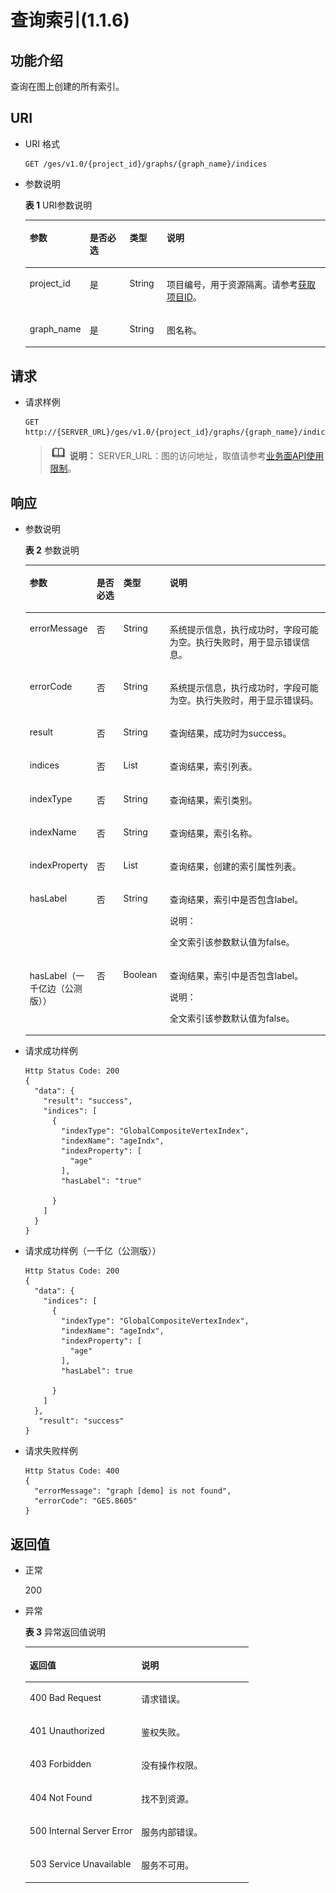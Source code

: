 # 查询索引\(1.1.6\)<a name="ges_03_0059"></a>

## 功能介绍<a name="section4212169120429"></a>

查询在图上创建的所有索引。

## URI<a name="section3796230220429"></a>

-   URI 格式

    ```
    GET /ges/v1.0/{project_id}/graphs/{graph_name}/indices
    ```

-   参数说明

    **表 1**  URI参数说明

    <a name="table279117472058"></a>
    <table><thead align="left"><tr id="row251289752058"><th class="cellrowborder" valign="top" width="16.35%" id="mcps1.2.5.1.1"><p id="p6357212420522"><a name="p6357212420522"></a><a name="p6357212420522"></a>参数</p>
    </th>
    <th class="cellrowborder" valign="top" width="13.750000000000002%" id="mcps1.2.5.1.2"><p id="p4906845320522"><a name="p4906845320522"></a><a name="p4906845320522"></a>是否必选</p>
    </th>
    <th class="cellrowborder" valign="top" width="12.49%" id="mcps1.2.5.1.3"><p id="p1512176220522"><a name="p1512176220522"></a><a name="p1512176220522"></a>类型</p>
    </th>
    <th class="cellrowborder" valign="top" width="57.410000000000004%" id="mcps1.2.5.1.4"><p id="p1690322820522"><a name="p1690322820522"></a><a name="p1690322820522"></a>说明</p>
    </th>
    </tr>
    </thead>
    <tbody><tr id="row303091182058"><td class="cellrowborder" valign="top" width="16.35%" headers="mcps1.2.5.1.1 "><p id="p3823805320522"><a name="p3823805320522"></a><a name="p3823805320522"></a>project_id</p>
    </td>
    <td class="cellrowborder" valign="top" width="13.750000000000002%" headers="mcps1.2.5.1.2 "><p id="p1027456420522"><a name="p1027456420522"></a><a name="p1027456420522"></a>是</p>
    </td>
    <td class="cellrowborder" valign="top" width="12.49%" headers="mcps1.2.5.1.3 "><p id="p2693334420522"><a name="p2693334420522"></a><a name="p2693334420522"></a>String</p>
    </td>
    <td class="cellrowborder" valign="top" width="57.410000000000004%" headers="mcps1.2.5.1.4 "><p id="p51708449194548"><a name="p51708449194548"></a><a name="p51708449194548"></a>项目编号，用于资源隔离。请参考<a href="获取项目ID.md">获取项目ID</a>。</p>
    </td>
    </tr>
    <tr id="row559574722058"><td class="cellrowborder" valign="top" width="16.35%" headers="mcps1.2.5.1.1 "><p id="p4117089920522"><a name="p4117089920522"></a><a name="p4117089920522"></a>graph_name</p>
    </td>
    <td class="cellrowborder" valign="top" width="13.750000000000002%" headers="mcps1.2.5.1.2 "><p id="p4650850920522"><a name="p4650850920522"></a><a name="p4650850920522"></a>是</p>
    </td>
    <td class="cellrowborder" valign="top" width="12.49%" headers="mcps1.2.5.1.3 "><p id="p909290420522"><a name="p909290420522"></a><a name="p909290420522"></a>String</p>
    </td>
    <td class="cellrowborder" valign="top" width="57.410000000000004%" headers="mcps1.2.5.1.4 "><p id="p6543663620522"><a name="p6543663620522"></a><a name="p6543663620522"></a>图名称。</p>
    </td>
    </tr>
    </tbody>
    </table>


## 请求<a name="section5153321220429"></a>

-   请求样例

    ```
    GET http://{SERVER_URL}/ges/v1.0/{project_id}/graphs/{graph_name}/indices
    ```

    >![](public_sys-resources/icon-note.gif) **说明：** 
    >SERVER\_URL：图的访问地址，取值请参考[业务面API使用限制](业务面API使用限制.md)。


## 响应<a name="section310534420429"></a>

-   参数说明

    **表 2**  参数说明

    <a name="table6666693320546"></a>
    <table><thead align="left"><tr id="row5512595920546"><th class="cellrowborder" valign="top" width="14.201420142014202%" id="mcps1.2.5.1.1"><p id="p37397665162727"><a name="p37397665162727"></a><a name="p37397665162727"></a>参数</p>
    </th>
    <th class="cellrowborder" valign="top" width="9.520952095209521%" id="mcps1.2.5.1.2"><p id="p9312056162727"><a name="p9312056162727"></a><a name="p9312056162727"></a>是否必选</p>
    </th>
    <th class="cellrowborder" valign="top" width="15.721572157215721%" id="mcps1.2.5.1.3"><p id="p16079034162727"><a name="p16079034162727"></a><a name="p16079034162727"></a>类型</p>
    </th>
    <th class="cellrowborder" valign="top" width="60.55605560556055%" id="mcps1.2.5.1.4"><p id="p27333393162727"><a name="p27333393162727"></a><a name="p27333393162727"></a>说明</p>
    </th>
    </tr>
    </thead>
    <tbody><tr id="row1980951111412"><td class="cellrowborder" valign="top" width="14.201420142014202%" headers="mcps1.2.5.1.1 "><p id="p1419971918145"><a name="p1419971918145"></a><a name="p1419971918145"></a>errorMessage</p>
    </td>
    <td class="cellrowborder" valign="top" width="9.520952095209521%" headers="mcps1.2.5.1.2 "><p id="p8199419201417"><a name="p8199419201417"></a><a name="p8199419201417"></a>否</p>
    </td>
    <td class="cellrowborder" valign="top" width="15.721572157215721%" headers="mcps1.2.5.1.3 "><p id="p20199819181411"><a name="p20199819181411"></a><a name="p20199819181411"></a>String</p>
    </td>
    <td class="cellrowborder" valign="top" width="60.55605560556055%" headers="mcps1.2.5.1.4 "><p id="p18199141911140"><a name="p18199141911140"></a><a name="p18199141911140"></a>系统提示信息，执行成功时，字段可能为空。执行失败时，用于显示错误信息。</p>
    </td>
    </tr>
    <tr id="row14454618148"><td class="cellrowborder" valign="top" width="14.201420142014202%" headers="mcps1.2.5.1.1 "><p id="p719911911414"><a name="p719911911414"></a><a name="p719911911414"></a>errorCode</p>
    </td>
    <td class="cellrowborder" valign="top" width="9.520952095209521%" headers="mcps1.2.5.1.2 "><p id="p4199101951410"><a name="p4199101951410"></a><a name="p4199101951410"></a>否</p>
    </td>
    <td class="cellrowborder" valign="top" width="15.721572157215721%" headers="mcps1.2.5.1.3 "><p id="p17199719101419"><a name="p17199719101419"></a><a name="p17199719101419"></a>String</p>
    </td>
    <td class="cellrowborder" valign="top" width="60.55605560556055%" headers="mcps1.2.5.1.4 "><p id="p819931941417"><a name="p819931941417"></a><a name="p819931941417"></a>系统提示信息，执行成功时，字段可能为空。执行失败时，用于显示错误码。</p>
    </td>
    </tr>
    <tr id="row881187720546"><td class="cellrowborder" valign="top" width="14.201420142014202%" headers="mcps1.2.5.1.1 "><p id="p19512413162727"><a name="p19512413162727"></a><a name="p19512413162727"></a>result</p>
    </td>
    <td class="cellrowborder" valign="top" width="9.520952095209521%" headers="mcps1.2.5.1.2 "><p id="p37001634162727"><a name="p37001634162727"></a><a name="p37001634162727"></a>否</p>
    </td>
    <td class="cellrowborder" valign="top" width="15.721572157215721%" headers="mcps1.2.5.1.3 "><p id="p44342363162727"><a name="p44342363162727"></a><a name="p44342363162727"></a>String</p>
    </td>
    <td class="cellrowborder" valign="top" width="60.55605560556055%" headers="mcps1.2.5.1.4 "><p id="p34961649162727"><a name="p34961649162727"></a><a name="p34961649162727"></a>查询结果，成功时为success。</p>
    </td>
    </tr>
    <tr id="row2191368620546"><td class="cellrowborder" valign="top" width="14.201420142014202%" headers="mcps1.2.5.1.1 "><p id="p52782757162727"><a name="p52782757162727"></a><a name="p52782757162727"></a>indices</p>
    </td>
    <td class="cellrowborder" valign="top" width="9.520952095209521%" headers="mcps1.2.5.1.2 "><p id="p47544929162727"><a name="p47544929162727"></a><a name="p47544929162727"></a>否</p>
    </td>
    <td class="cellrowborder" valign="top" width="15.721572157215721%" headers="mcps1.2.5.1.3 "><p id="p25934037162727"><a name="p25934037162727"></a><a name="p25934037162727"></a>List</p>
    </td>
    <td class="cellrowborder" valign="top" width="60.55605560556055%" headers="mcps1.2.5.1.4 "><p id="p20282282162727"><a name="p20282282162727"></a><a name="p20282282162727"></a>查询结果，索引列表。</p>
    </td>
    </tr>
    <tr id="row4852630620546"><td class="cellrowborder" valign="top" width="14.201420142014202%" headers="mcps1.2.5.1.1 "><p id="p21834057162727"><a name="p21834057162727"></a><a name="p21834057162727"></a>indexType</p>
    </td>
    <td class="cellrowborder" valign="top" width="9.520952095209521%" headers="mcps1.2.5.1.2 "><p id="p23728198162727"><a name="p23728198162727"></a><a name="p23728198162727"></a>否</p>
    </td>
    <td class="cellrowborder" valign="top" width="15.721572157215721%" headers="mcps1.2.5.1.3 "><p id="p42935904162727"><a name="p42935904162727"></a><a name="p42935904162727"></a>String</p>
    </td>
    <td class="cellrowborder" valign="top" width="60.55605560556055%" headers="mcps1.2.5.1.4 "><p id="p55256190162727"><a name="p55256190162727"></a><a name="p55256190162727"></a>查询结果，索引类别。</p>
    </td>
    </tr>
    <tr id="row5641449620546"><td class="cellrowborder" valign="top" width="14.201420142014202%" headers="mcps1.2.5.1.1 "><p id="p16444498162727"><a name="p16444498162727"></a><a name="p16444498162727"></a>indexName</p>
    </td>
    <td class="cellrowborder" valign="top" width="9.520952095209521%" headers="mcps1.2.5.1.2 "><p id="p56935979162727"><a name="p56935979162727"></a><a name="p56935979162727"></a>否</p>
    </td>
    <td class="cellrowborder" valign="top" width="15.721572157215721%" headers="mcps1.2.5.1.3 "><p id="p48411556162727"><a name="p48411556162727"></a><a name="p48411556162727"></a>String</p>
    </td>
    <td class="cellrowborder" valign="top" width="60.55605560556055%" headers="mcps1.2.5.1.4 "><p id="p29021925162727"><a name="p29021925162727"></a><a name="p29021925162727"></a>查询结果，索引名称。</p>
    </td>
    </tr>
    <tr id="row1917976020546"><td class="cellrowborder" valign="top" width="14.201420142014202%" headers="mcps1.2.5.1.1 "><p id="p17691473162727"><a name="p17691473162727"></a><a name="p17691473162727"></a>indexProperty</p>
    </td>
    <td class="cellrowborder" valign="top" width="9.520952095209521%" headers="mcps1.2.5.1.2 "><p id="p23723247162727"><a name="p23723247162727"></a><a name="p23723247162727"></a>否</p>
    </td>
    <td class="cellrowborder" valign="top" width="15.721572157215721%" headers="mcps1.2.5.1.3 "><p id="p42534865162727"><a name="p42534865162727"></a><a name="p42534865162727"></a>List</p>
    </td>
    <td class="cellrowborder" valign="top" width="60.55605560556055%" headers="mcps1.2.5.1.4 "><p id="p22772064162727"><a name="p22772064162727"></a><a name="p22772064162727"></a>查询结果，创建的索引属性列表。</p>
    </td>
    </tr>
    <tr id="row5943605162618"><td class="cellrowborder" valign="top" width="14.201420142014202%" headers="mcps1.2.5.1.1 "><p id="p24945568162727"><a name="p24945568162727"></a><a name="p24945568162727"></a>hasLabel</p>
    </td>
    <td class="cellrowborder" valign="top" width="9.520952095209521%" headers="mcps1.2.5.1.2 "><p id="p7325117162727"><a name="p7325117162727"></a><a name="p7325117162727"></a>否</p>
    </td>
    <td class="cellrowborder" valign="top" width="15.721572157215721%" headers="mcps1.2.5.1.3 "><p id="p56463586162727"><a name="p56463586162727"></a><a name="p56463586162727"></a>String</p>
    </td>
    <td class="cellrowborder" valign="top" width="60.55605560556055%" headers="mcps1.2.5.1.4 "><p id="p10147768162727"><a name="p10147768162727"></a><a name="p10147768162727"></a>查询结果，索引中是否包含label。</p>
    <div class="note" id="note202671249151210"><a name="note202671249151210"></a><a name="note202671249151210"></a><span class="notetitle"> 说明： </span><div class="notebody"><p id="p2267349161219"><a name="p2267349161219"></a><a name="p2267349161219"></a>全文索引该参数默认值为false。</p>
    </div></div>
    </td>
    </tr>
    <tr id="row12853137102319"><td class="cellrowborder" valign="top" width="14.201420142014202%" headers="mcps1.2.5.1.1 "><p id="p155751896234"><a name="p155751896234"></a><a name="p155751896234"></a>hasLabel（一千亿边（公测版））</p>
    </td>
    <td class="cellrowborder" valign="top" width="9.520952095209521%" headers="mcps1.2.5.1.2 "><p id="p1957510910234"><a name="p1957510910234"></a><a name="p1957510910234"></a>否</p>
    </td>
    <td class="cellrowborder" valign="top" width="15.721572157215721%" headers="mcps1.2.5.1.3 "><p id="p257569112313"><a name="p257569112313"></a><a name="p257569112313"></a>Boolean</p>
    </td>
    <td class="cellrowborder" valign="top" width="60.55605560556055%" headers="mcps1.2.5.1.4 "><p id="p2575169112318"><a name="p2575169112318"></a><a name="p2575169112318"></a>查询结果，索引中是否包含label。</p>
    <div class="note" id="note657517972316"><a name="note657517972316"></a><a name="note657517972316"></a><span class="notetitle"> 说明： </span><div class="notebody"><p id="p145757972315"><a name="p145757972315"></a><a name="p145757972315"></a>全文索引该参数默认值为false。</p>
    </div></div>
    </td>
    </tr>
    </tbody>
    </table>

-   请求成功样例

    ```
    Http Status Code: 200
    {
      "data": {
        "result": "success",
        "indices": [
          {
            "indexType": "GlobalCompositeVertexIndex",
            "indexName": "ageIndx",
            "indexProperty": [
              "age"
            ],
            "hasLabel": "true"
           
          }
        ]
      }
    }
    ```

-   请求成功样例（一千亿（公测版））

    ```
    Http Status Code: 200
    {
      "data": {
        "indices": [
          {
            "indexType": "GlobalCompositeVertexIndex",
            "indexName": "ageIndx",
            "indexProperty": [
              "age"
            ],
            "hasLabel": true
           
          }
        ]
      },
       "result": "success"
    }
    ```

-   请求失败样例

    ```
    Http Status Code: 400
    {
      "errorMessage": "graph [demo] is not found",
      "errorCode": "GES.8605"
    }
    ```


## 返回值<a name="section4137858920429"></a>

-   正常

    200

-   异常

    **表 3**  异常返回值说明

    <a name="table2984752518246"></a>
    <table><thead align="left"><tr id="row1211940418246"><th class="cellrowborder" valign="top" width="50%" id="mcps1.2.3.1.1"><p id="p3980654218254"><a name="p3980654218254"></a><a name="p3980654218254"></a>返回值</p>
    </th>
    <th class="cellrowborder" valign="top" width="50%" id="mcps1.2.3.1.2"><p id="p310447318254"><a name="p310447318254"></a><a name="p310447318254"></a>说明</p>
    </th>
    </tr>
    </thead>
    <tbody><tr id="row4240912018246"><td class="cellrowborder" valign="top" width="50%" headers="mcps1.2.3.1.1 "><p id="p3446280418254"><a name="p3446280418254"></a><a name="p3446280418254"></a>400 Bad Request</p>
    </td>
    <td class="cellrowborder" valign="top" width="50%" headers="mcps1.2.3.1.2 "><p id="p4002370018254"><a name="p4002370018254"></a><a name="p4002370018254"></a>请求错误。</p>
    </td>
    </tr>
    <tr id="row4888805618246"><td class="cellrowborder" valign="top" width="50%" headers="mcps1.2.3.1.1 "><p id="p5203043918254"><a name="p5203043918254"></a><a name="p5203043918254"></a>401 Unauthorized</p>
    </td>
    <td class="cellrowborder" valign="top" width="50%" headers="mcps1.2.3.1.2 "><p id="p5371601718254"><a name="p5371601718254"></a><a name="p5371601718254"></a>鉴权失败。</p>
    </td>
    </tr>
    <tr id="row3592872518246"><td class="cellrowborder" valign="top" width="50%" headers="mcps1.2.3.1.1 "><p id="p3450921718254"><a name="p3450921718254"></a><a name="p3450921718254"></a>403 Forbidden</p>
    </td>
    <td class="cellrowborder" valign="top" width="50%" headers="mcps1.2.3.1.2 "><p id="p4378321618254"><a name="p4378321618254"></a><a name="p4378321618254"></a>没有操作权限。</p>
    </td>
    </tr>
    <tr id="row4281759818246"><td class="cellrowborder" valign="top" width="50%" headers="mcps1.2.3.1.1 "><p id="p4125438418254"><a name="p4125438418254"></a><a name="p4125438418254"></a>404 Not Found</p>
    </td>
    <td class="cellrowborder" valign="top" width="50%" headers="mcps1.2.3.1.2 "><p id="p5327079718254"><a name="p5327079718254"></a><a name="p5327079718254"></a>找不到资源。</p>
    </td>
    </tr>
    <tr id="row994303918246"><td class="cellrowborder" valign="top" width="50%" headers="mcps1.2.3.1.1 "><p id="p4548781618254"><a name="p4548781618254"></a><a name="p4548781618254"></a>500 Internal Server Error</p>
    </td>
    <td class="cellrowborder" valign="top" width="50%" headers="mcps1.2.3.1.2 "><p id="p6063444518254"><a name="p6063444518254"></a><a name="p6063444518254"></a>服务内部错误。</p>
    </td>
    </tr>
    <tr id="row5822219018246"><td class="cellrowborder" valign="top" width="50%" headers="mcps1.2.3.1.1 "><p id="p4487805318254"><a name="p4487805318254"></a><a name="p4487805318254"></a>503 Service Unavailable</p>
    </td>
    <td class="cellrowborder" valign="top" width="50%" headers="mcps1.2.3.1.2 "><p id="p1124370918254"><a name="p1124370918254"></a><a name="p1124370918254"></a>服务不可用。</p>
    </td>
    </tr>
    </tbody>
    </table>



